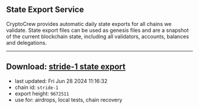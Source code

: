 ## State Export Service
CryptoCrew provides automatic daily state exports for all chains we validate. State export files can be used as genesis files and are a snapshot of the current blockchain state, including all validators, accounts, balances and delegations.

---
**Download: [stride-1 state export](https://dl-eu2.ccvalidators.com/SERVICE/stride/stride-1_export_9672511.json)**
---

- last updated: Fri Jun 28 2024 11:16:32
- chain id: `stride-1`
- export height: `9672511`
- use for: airdrops, local tests, chain recovery

